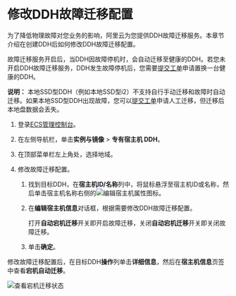# 修改DDH故障迁移配置

为了降低物理故障对您业务的影响，阿里云为您提供DDH故障迁移服务。本章节介绍在创建DDH后如何修改DDH故障迁移配置。

故障迁移服务开启后，当DDH因故障停机时，会自动迁移至健康的DDH。若您未开启DDH故障迁移服务，DDH发生故障停机后，您需要[提交工单](https://selfservice.console.aliyun.com/ticket/createIndex)申请置换一台健康的DDH。

**说明：** 本地SSD型DDH（例如本地SSD型i2）不支持自行手动迁移和故障时自动迁移。如果本地SSD型DDH出现故障，您可以[提交工单](https://selfservice.console.aliyun.com/ticket/createIndex)申请人工迁移，但迁移后本地盘数据会丢失。

1.  登录[ECS管理控制台](https://ecs.console.aliyun.com)。

2.  在左侧导航栏，单击**实例与镜像** \> **专有宿主机 DDH**。

3.  在顶部菜单栏左上角处，选择地域。

4.  修改故障迁移配置。

    1.  找到目标DDH，在**宿主机ID/名称**列中，将鼠标悬浮至宿主机ID或名称，然后单击宿主机名称右侧的![编辑宿主机属性](https://static-aliyun-doc.oss-accelerate.aliyuncs.com/assets/img/zh-CN/9653909951/p131478.png)图标。

    2.  在**编辑宿主机信息**对话框，根据需要修改DDH故障迁移配置。

        打开**自动宕机迁移**开关即开启故障迁移，关闭**自动宕机迁移**开关即关闭故障迁移。

    3.  单击**确定**。


修改故障迁移配置后，在目标DDH**操作**列单击**详细信息**，然后在**宿主机信息**页签中查看**宕机自动迁移**。

![查看宕机迁移状态](https://static-aliyun-doc.oss-accelerate.aliyuncs.com/assets/img/zh-CN/9653909951/p48151.png)

